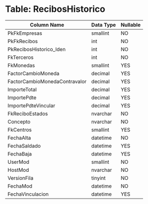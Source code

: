 # Table: RecibosHistorico

| Column Name | Data Type | Nullable |
|-------------|-----------|----------|
| PkFkEmpresas | smallint | NO |
| PkFkRecibos | int | NO |
| PkRecibosHistorico_Iden | int | NO |
| FkTerceros | int | NO |
| FkMonedas | smallint | YES |
| FactorCambioMoneda | decimal | YES |
| FactorCambioMonedaContravalor | decimal | YES |
| ImporteTotal | decimal | YES |
| ImportePdte | decimal | YES |
| ImportePdteVincular | decimal | YES |
| FkReciboEstados | nvarchar | NO |
| Concepto | nvarchar | NO |
| FkCentros | smallint | YES |
| FechaAlta | datetime | NO |
| FechaSaldado | datetime | YES |
| FechaBaja | datetime | YES |
| UserMod | smallint | NO |
| HostMod | nvarchar | NO |
| VersionFila | tinyint | NO |
| FechaMod | datetime | NO |
| FechaVinculacion | datetime | YES |
